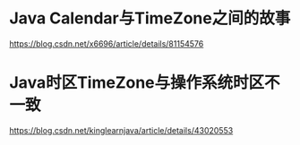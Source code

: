 # Java Calendar与TimeZone之间的故事

https://blog.csdn.net/x6696/article/details/81154576





# Java时区TimeZone与操作系统时区不一致

https://blog.csdn.net/kinglearnjava/article/details/43020553